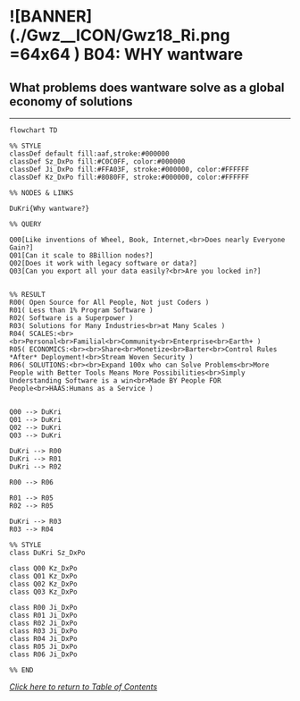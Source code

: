 [comment]: # (title : WANTWARE_REPORT)
[comment]: # (author: jake kolb v)
[comment]: # (version: v1.0)
[comment]: # (company:MINDAPTIV)
[comment]: # (client: Audience of Interest)

# ![BANNER](./Gwz__ICON/Gwz18_Ri.png =64x64 ) B04: WHY wantware
## What problems does wantware solve as a global economy of solutions


---------

```mermaid
flowchart TD

%% STYLE
classDef default fill:aaf,stroke:#000000
classDef Sz_DxPo fill:#C0C0FF, color:#000000
classDef Ji_DxPo fill:#FFA03F, stroke:#000000, color:#FFFFFF
classDef Kz_DxPo fill:#8080FF, stroke:#000000, color:#FFFFFF

%% NODES & LINKS

DuKri{Why wantware?}

%% QUERY

Q00[Like inventions of Wheel, Book, Internet,<br>Does nearly Everyone Gain?]
Q01[Can it scale to 8Billion nodes?]
Q02[Does it work with legacy software or data?]
Q03[Can you export all your data easily?<br>Are you locked in?]


%% RESULT
R00( Open Source for All People, Not just Coders )
R01( Less than 1% Program Software )
R02( Software is a Superpower )
R03( Solutions for Many Industries<br>at Many Scales )
R04( SCALES:<br><br>Personal<br>Familial<br>Community<br>Enterprise<br>Earth+ )
R05( ECONOMICS:<br><br>Share<br>Monetize<br>Barter<br>Control Rules *After* Deployment!<br>Stream Woven Security )
R06( SOLUTIONS:<br><br>Expand 100x who can Solve Problems<br>More People with Better Tools Means More Possibilities<br>Simply Understanding Software is a win<br>Made BY People FOR People<br>HAAS:Humans as a Service )


Q00 --> DuKri
Q01 --> DuKri
Q02 --> DuKri
Q03 --> DuKri

DuKri --> R00
DuKri --> R01
DuKri --> R02

R00 --> R06

R01 --> R05
R02 --> R05

DuKri --> R03
R03 --> R04

%% STYLE
class DuKri Sz_DxPo

class Q00 Kz_DxPo
class Q01 Kz_DxPo
class Q02 Kz_DxPo
class Q03 Kz_DxPo

class R00 Ji_DxPo
class R01 Ji_DxPo
class R02 Ji_DxPo
class R03 Ji_DxPo
class R04 Ji_DxPo
class R05 Ji_DxPo
class R06 Ji_DxPo

%% END
```
  *[Click here to return to Table of Contents](B00_INTRO.html)*